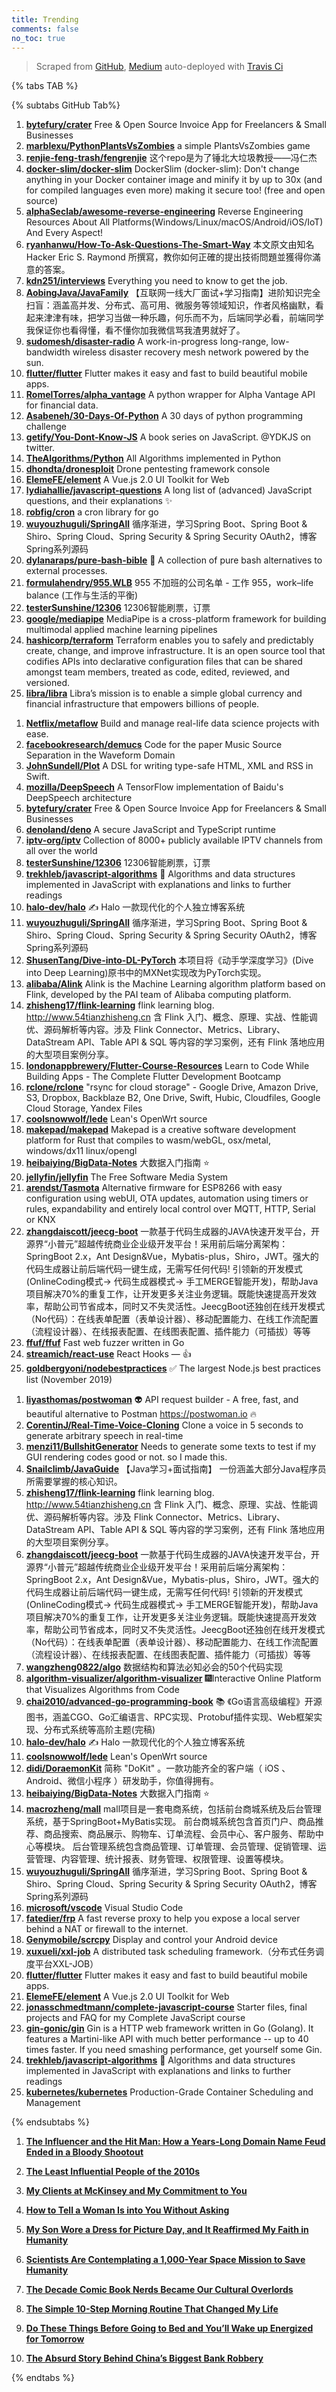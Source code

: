 ```yaml
---
title: Trending
comments: false
no_toc: true
---
```


> Scraped from [GitHub](https://github.com/trending), [Medium](https://medium.com/topic/popular)
auto-deployed with [Travis Ci](https://travis-ci.org/)

{% tabs TAB %}
<!-- tab GitHub -->
{% subtabs GitHub Tab%}
<!-- tab Daily -->
1. [**bytefury/crater**](https://github.com/bytefury/crater)
Free & Open Source Invoice App for Freelancers & Small Businesses
2. [**marblexu/PythonPlantsVsZombies**](https://github.com/marblexu/PythonPlantsVsZombies)
a simple PlantsVsZombies game
3. [**renjie-feng-trash/fengrenjie**](https://github.com/renjie-feng-trash/fengrenjie)
这个repo是为了锤北大垃圾教授——冯仁杰
4. [**docker-slim/docker-slim**](https://github.com/docker-slim/docker-slim)
DockerSlim (docker-slim): Don't change anything in your Docker container image and minify it by up to 30x (and for compiled languages even more) making it secure too! (free and open source)
5. [**alphaSeclab/awesome-reverse-engineering**](https://github.com/alphaSeclab/awesome-reverse-engineering)
Reverse Engineering Resources About All Platforms(Windows/Linux/macOS/Android/iOS/IoT) And Every Aspect!
6. [**ryanhanwu/How-To-Ask-Questions-The-Smart-Way**](https://github.com/ryanhanwu/How-To-Ask-Questions-The-Smart-Way)
本文原文由知名 Hacker Eric S. Raymond 所撰寫，教你如何正確的提出技術問題並獲得你滿意的答案。
7. [**kdn251/interviews**](https://github.com/kdn251/interviews)
Everything you need to know to get the job.
8. [**AobingJava/JavaFamily**](https://github.com/AobingJava/JavaFamily)
【互联网一线大厂面试+学习指南】进阶知识完全扫盲：涵盖高并发、分布式、高可用、微服务等领域知识，作者风格幽默，看起来津津有味，把学习当做一种乐趣，何乐而不为，后端同学必看，前端同学我保证你也看得懂，看不懂你加我微信骂我渣男就好了。
9. [**sudomesh/disaster-radio**](https://github.com/sudomesh/disaster-radio)
A work-in-progress long-range, low-bandwidth wireless disaster recovery mesh network powered by the sun.
10. [**flutter/flutter**](https://github.com/flutter/flutter)
Flutter makes it easy and fast to build beautiful mobile apps.
11. [**RomelTorres/alpha_vantage**](https://github.com/RomelTorres/alpha_vantage)
A python wrapper for Alpha Vantage API for financial data.
12. [**Asabeneh/30-Days-Of-Python**](https://github.com/Asabeneh/30-Days-Of-Python)
A 30 days of python programming challenge
13. [**getify/You-Dont-Know-JS**](https://github.com/getify/You-Dont-Know-JS)
A book series on JavaScript. @YDKJS on twitter.
14. [**TheAlgorithms/Python**](https://github.com/TheAlgorithms/Python)
All Algorithms implemented in Python
15. [**dhondta/dronesploit**](https://github.com/dhondta/dronesploit)
Drone pentesting framework console
16. [**ElemeFE/element**](https://github.com/ElemeFE/element)
A Vue.js 2.0 UI Toolkit for Web
17. [**lydiahallie/javascript-questions**](https://github.com/lydiahallie/javascript-questions)
A long list of (advanced) JavaScript questions, and their explanations ✨
18. [**robfig/cron**](https://github.com/robfig/cron)
a cron library for go
19. [**wuyouzhuguli/SpringAll**](https://github.com/wuyouzhuguli/SpringAll)
循序渐进，学习Spring Boot、Spring Boot & Shiro、Spring Cloud、Spring Security & Spring Security OAuth2，博客Spring系列源码
20. [**dylanaraps/pure-bash-bible**](https://github.com/dylanaraps/pure-bash-bible)
📖 A collection of pure bash alternatives to external processes.
21. [**formulahendry/955.WLB**](https://github.com/formulahendry/955.WLB)
955 不加班的公司名单 - 工作 955，work–life balance (工作与生活的平衡)
22. [**testerSunshine/12306**](https://github.com/testerSunshine/12306)
12306智能刷票，订票
23. [**google/mediapipe**](https://github.com/google/mediapipe)
MediaPipe is a cross-platform framework for building multimodal applied machine learning pipelines
24. [**hashicorp/terraform**](https://github.com/hashicorp/terraform)
Terraform enables you to safely and predictably create, change, and improve infrastructure. It is an open source tool that codifies APIs into declarative configuration files that can be shared amongst team members, treated as code, edited, reviewed, and versioned.
25. [**libra/libra**](https://github.com/libra/libra)
Libra’s mission is to enable a simple global currency and financial infrastructure that empowers billions of people.
<!-- endtab -->
<!-- tab Weekly -->
1. [**Netflix/metaflow**](https://github.com/Netflix/metaflow)
Build and manage real-life data science projects with ease.
2. [**facebookresearch/demucs**](https://github.com/facebookresearch/demucs)
Code for the paper Music Source Separation in the Waveform Domain
3. [**JohnSundell/Plot**](https://github.com/JohnSundell/Plot)
A DSL for writing type-safe HTML, XML and RSS in Swift.
4. [**mozilla/DeepSpeech**](https://github.com/mozilla/DeepSpeech)
A TensorFlow implementation of Baidu's DeepSpeech architecture
5. [**bytefury/crater**](https://github.com/bytefury/crater)
Free & Open Source Invoice App for Freelancers & Small Businesses
6. [**denoland/deno**](https://github.com/denoland/deno)
A secure JavaScript and TypeScript runtime
7. [**iptv-org/iptv**](https://github.com/iptv-org/iptv)
Collection of 8000+ publicly available IPTV channels from all over the world
8. [**testerSunshine/12306**](https://github.com/testerSunshine/12306)
12306智能刷票，订票
9. [**trekhleb/javascript-algorithms**](https://github.com/trekhleb/javascript-algorithms)
📝 Algorithms and data structures implemented in JavaScript with explanations and links to further readings
10. [**halo-dev/halo**](https://github.com/halo-dev/halo)
✍ Halo 一款现代化的个人独立博客系统
11. [**wuyouzhuguli/SpringAll**](https://github.com/wuyouzhuguli/SpringAll)
循序渐进，学习Spring Boot、Spring Boot & Shiro、Spring Cloud、Spring Security & Spring Security OAuth2，博客Spring系列源码
12. [**ShusenTang/Dive-into-DL-PyTorch**](https://github.com/ShusenTang/Dive-into-DL-PyTorch)
本项目将《动手学深度学习》(Dive into Deep Learning)原书中的MXNet实现改为PyTorch实现。
13. [**alibaba/Alink**](https://github.com/alibaba/Alink)
Alink is the Machine Learning algorithm platform based on Flink, developed by the PAI team of Alibaba computing platform.
14. [**zhisheng17/flink-learning**](https://github.com/zhisheng17/flink-learning)
flink learning blog. http://www.54tianzhisheng.cn 含 Flink 入门、概念、原理、实战、性能调优、源码解析等内容。涉及 Flink Connector、Metrics、Library、DataStream API、Table API & SQL 等内容的学习案例，还有 Flink 落地应用的大型项目案例分享。
15. [**londonappbrewery/Flutter-Course-Resources**](https://github.com/londonappbrewery/Flutter-Course-Resources)
Learn to Code While Building Apps - The Complete Flutter Development Bootcamp
16. [**rclone/rclone**](https://github.com/rclone/rclone)
"rsync for cloud storage" - Google Drive, Amazon Drive, S3, Dropbox, Backblaze B2, One Drive, Swift, Hubic, Cloudfiles, Google Cloud Storage, Yandex Files
17. [**coolsnowwolf/lede**](https://github.com/coolsnowwolf/lede)
Lean's OpenWrt source
18. [**makepad/makepad**](https://github.com/makepad/makepad)
Makepad is a creative software development platform for Rust that compiles to wasm/webGL, osx/metal, windows/dx11 linux/opengl
19. [**heibaiying/BigData-Notes**](https://github.com/heibaiying/BigData-Notes)
大数据入门指南 ⭐️
20. [**jellyfin/jellyfin**](https://github.com/jellyfin/jellyfin)
The Free Software Media System
21. [**arendst/Tasmota**](https://github.com/arendst/Tasmota)
Alternative firmware for ESP8266 with easy configuration using webUI, OTA updates, automation using timers or rules, expandability and entirely local control over MQTT, HTTP, Serial or KNX
22. [**zhangdaiscott/jeecg-boot**](https://github.com/zhangdaiscott/jeecg-boot)
一款基于代码生成器的JAVA快速开发平台，开源界“小普元”超越传统商业企业级开发平台！采用前后端分离架构：SpringBoot 2.x，Ant Design&Vue，Mybatis-plus，Shiro，JWT。强大的代码生成器让前后端代码一键生成，无需写任何代码! 引领新的开发模式(OnlineCoding模式-> 代码生成器模式-> 手工MERGE智能开发)，帮助Java项目解决70%的重复工作，让开发更多关注业务逻辑。既能快速提高开发效率，帮助公司节省成本，同时又不失灵活性。JeecgBoot还独创在线开发模式（No代码）：在线表单配置（表单设计器）、移动配置能力、在线工作流配置（流程设计器）、在线报表配置、在线图表配置、插件能力（可插拔）等等
23. [**ffuf/ffuf**](https://github.com/ffuf/ffuf)
Fast web fuzzer written in Go
24. [**streamich/react-use**](https://github.com/streamich/react-use)
React Hooks — 👍
25. [**goldbergyoni/nodebestpractices**](https://github.com/goldbergyoni/nodebestpractices)
✅ The largest Node.js best practices list (November 2019)
<!-- endtab -->
<!-- tab Monthly -->
1. [**liyasthomas/postwoman**](https://github.com/liyasthomas/postwoman)
👽 API request builder - A free, fast, and beautiful alternative to Postman https://postwoman.io 🔥
2. [**CorentinJ/Real-Time-Voice-Cloning**](https://github.com/CorentinJ/Real-Time-Voice-Cloning)
Clone a voice in 5 seconds to generate arbitrary speech in real-time
3. [**menzi11/BullshitGenerator**](https://github.com/menzi11/BullshitGenerator)
Needs to generate some texts to test if my GUI rendering codes good or not. so I made this.
4. [**Snailclimb/JavaGuide**](https://github.com/Snailclimb/JavaGuide)
【Java学习+面试指南】 一份涵盖大部分Java程序员所需要掌握的核心知识。
5. [**zhisheng17/flink-learning**](https://github.com/zhisheng17/flink-learning)
flink learning blog. http://www.54tianzhisheng.cn 含 Flink 入门、概念、原理、实战、性能调优、源码解析等内容。涉及 Flink Connector、Metrics、Library、DataStream API、Table API & SQL 等内容的学习案例，还有 Flink 落地应用的大型项目案例分享。
6. [**zhangdaiscott/jeecg-boot**](https://github.com/zhangdaiscott/jeecg-boot)
一款基于代码生成器的JAVA快速开发平台，开源界“小普元”超越传统商业企业级开发平台！采用前后端分离架构：SpringBoot 2.x，Ant Design&Vue，Mybatis-plus，Shiro，JWT。强大的代码生成器让前后端代码一键生成，无需写任何代码! 引领新的开发模式(OnlineCoding模式-> 代码生成器模式-> 手工MERGE智能开发)，帮助Java项目解决70%的重复工作，让开发更多关注业务逻辑。既能快速提高开发效率，帮助公司节省成本，同时又不失灵活性。JeecgBoot还独创在线开发模式（No代码）：在线表单配置（表单设计器）、移动配置能力、在线工作流配置（流程设计器）、在线报表配置、在线图表配置、插件能力（可插拔）等等
7. [**wangzheng0822/algo**](https://github.com/wangzheng0822/algo)
数据结构和算法必知必会的50个代码实现
8. [**algorithm-visualizer/algorithm-visualizer**](https://github.com/algorithm-visualizer/algorithm-visualizer)
🎆Interactive Online Platform that Visualizes Algorithms from Code
9. [**chai2010/advanced-go-programming-book**](https://github.com/chai2010/advanced-go-programming-book)
📚 《Go语言高级编程》开源图书，涵盖CGO、Go汇编语言、RPC实现、Protobuf插件实现、Web框架实现、分布式系统等高阶主题(完稿)
10. [**halo-dev/halo**](https://github.com/halo-dev/halo)
✍ Halo 一款现代化的个人独立博客系统
11. [**coolsnowwolf/lede**](https://github.com/coolsnowwolf/lede)
Lean's OpenWrt source
12. [**didi/DoraemonKit**](https://github.com/didi/DoraemonKit)
简称 "DoKit" 。一款功能齐全的客户端（ iOS 、Android、微信小程序 ）研发助手，你值得拥有。
13. [**heibaiying/BigData-Notes**](https://github.com/heibaiying/BigData-Notes)
大数据入门指南 ⭐️
14. [**macrozheng/mall**](https://github.com/macrozheng/mall)
mall项目是一套电商系统，包括前台商城系统及后台管理系统，基于SpringBoot+MyBatis实现。 前台商城系统包含首页门户、商品推荐、商品搜索、商品展示、购物车、订单流程、会员中心、客户服务、帮助中心等模块。 后台管理系统包含商品管理、订单管理、会员管理、促销管理、运营管理、内容管理、统计报表、财务管理、权限管理、设置等模块。
15. [**wuyouzhuguli/SpringAll**](https://github.com/wuyouzhuguli/SpringAll)
循序渐进，学习Spring Boot、Spring Boot & Shiro、Spring Cloud、Spring Security & Spring Security OAuth2，博客Spring系列源码
16. [**microsoft/vscode**](https://github.com/microsoft/vscode)
Visual Studio Code
17. [**fatedier/frp**](https://github.com/fatedier/frp)
A fast reverse proxy to help you expose a local server behind a NAT or firewall to the internet.
18. [**Genymobile/scrcpy**](https://github.com/Genymobile/scrcpy)
Display and control your Android device
19. [**xuxueli/xxl-job**](https://github.com/xuxueli/xxl-job)
A distributed task scheduling framework.（分布式任务调度平台XXL-JOB）
20. [**flutter/flutter**](https://github.com/flutter/flutter)
Flutter makes it easy and fast to build beautiful mobile apps.
21. [**ElemeFE/element**](https://github.com/ElemeFE/element)
A Vue.js 2.0 UI Toolkit for Web
22. [**jonasschmedtmann/complete-javascript-course**](https://github.com/jonasschmedtmann/complete-javascript-course)
Starter files, final projects and FAQ for my Complete JavaScript course
23. [**gin-gonic/gin**](https://github.com/gin-gonic/gin)
Gin is a HTTP web framework written in Go (Golang). It features a Martini-like API with much better performance -- up to 40 times faster. If you need smashing performance, get yourself some Gin.
24. [**trekhleb/javascript-algorithms**](https://github.com/trekhleb/javascript-algorithms)
📝 Algorithms and data structures implemented in JavaScript with explanations and links to further readings
25. [**kubernetes/kubernetes**](https://github.com/kubernetes/kubernetes)
Production-Grade Container Scheduling and Management
<!-- endtab -->
{% endsubtabs %}
<!-- endtab --><!-- tab Medium -->
1. [**The Influencer and the Hit Man: How a Years-Long Domain Name Feud Ended in a Bloody Shootout**](https://onezero.medium.com/the-influencer-and-the-hit-man-6c3905efd3c3?source=topic_page---------------------------20)

2. [**The Least Influential People of the 2010s**](https://gen.medium.com/the-least-influential-people-of-the-2010s-8121ce8ca5c1?source=topic_page---------0------------------1)

3. [**My Clients at McKinsey and My Commitment to You**](https://medium.com/the-moment-by-pete-for-america/my-clients-at-mckinsey-and-my-commitment-to-you-a0e0517f9ab1?source=topic_page---------1------------------1)

4. [**How to Tell a Woman Is into You Without Asking**](https://psiloveyou.xyz/how-to-tell-a-woman-is-into-you-without-asking-b793e0d85bec?source=topic_page---------2------------------1)

5. [**My Son Wore a Dress for Picture Day, and It Reaffirmed My Faith in Humanity**](https://medium.com/apparently/my-son-wore-a-dress-for-picture-day-and-it-reaffirmed-my-faith-in-humanity-ffac91efaef0?source=topic_page---------4------------------1)

6. [**Scientists Are Contemplating a 1,000-Year Space Mission to Save Humanity**](https://onezero.medium.com/scientists-are-contemplating-a-1-000-year-space-mission-to-save-humanity-70882a0d6e47?source=topic_page---------5------------------1)

7. [**The Decade Comic Book Nerds Became Our Cultural Overlords**](https://gen.medium.com/the-decade-comic-book-nerds-became-our-cultural-overlords-f219b732a660?source=topic_page---------6------------------1)

8. [**The Simple 10-Step Morning Routine That Changed My Life**](https://medium.com/better-humans/the-simple-10-step-morning-routine-that-changed-my-life-9a75df25492e?source=topic_page---------7------------------1)

9. [**Do These Things Before Going to Bed and You’ll Wake up Energized for Tomorrow**](https://psiloveyou.xyz/do-these-things-before-going-to-bed-and-youll-wake-up-energized-for-tomorrow-2a552fc9f3ae?source=topic_page---------8------------------1)

10. [**The Absurd Story Behind China’s Biggest Bank Robbery**](https://marker.medium.com/jackpot-694063c4d867?source=topic_page---------9------------------1)

<!-- endtab -->
{% endtabs %}
